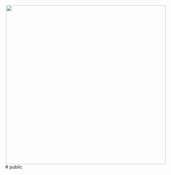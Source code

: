 <div id="header" align="center">
  <img src="https://miro.medium.com/v2/resize:fit:786/1*Wo0fxwzBSTncagZMMUrs1w.gif" width="500"/>
</div># public
